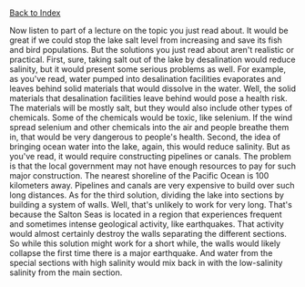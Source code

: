 # 
[Back to Index](https://github.com/windows10010/tpoExtractor/blog/master/README.md)

Now listen to part of a lecture on the topic you just read about.
It would be great if we could stop the lake salt level from increasing and save its fish and bird populations. But the solutions you just read about aren't realistic or practical. 
First, sure, taking salt out of the lake by desalination would reduce salinity, but it would present some serious problems as well. For example, as you've read, water pumped into desalination facilities evaporates and leaves behind solid materials that would dissolve in the water. Well, the solid materials that desalination facilities leave behind would pose a health risk. The materials will be mostly salt, but they would also include other types of chemicals. Some of the chemicals would be toxic, like selenium. If the wind spread selenium and other chemicals into the air and people breathe them in, that would be very dangerous to people's health.
Second, the idea of bringing ocean water into the lake, again, this would reduce salinity. But as you've read, it would require constructing pipelines or canals. The problem is that the local government may not have enough resources to pay for such major construction. The nearest shoreline of the Pacific Ocean is 100 kilometers away. Pipelines and canals are very expensive to build over such long distances.
As for the third solution, dividing the lake into sections by building a system of walls. Well, that's unlikely to work for very long. That's because the Salton Seas is located in a region that experiences frequent and sometimes intense geological activity, like earthquakes. That activity would almost certainly destroy the walls separating the different sections. So while this solution might work for a short while, the walls would likely collapse the first time there is a major earthquake. And water from the special sections with high salinity would mix back in with the low-salinity salinity from the main section.
 